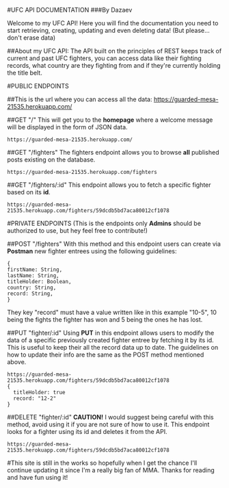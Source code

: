 #UFC API DOCUMENTATION
###By Dazaev

Welcome to my UFC API! Here you will find the documentation you need to start retrieving, creating, updating and even deleting data! (But please... don't erase data)

##About my UFC API:
The API built on the principles of REST keeps track of current and past UFC fighters, you can access data like their fighting records, what country are they fighting from and if they're currently holding the title belt.

#PUBLIC ENDPOINTS

##This is the url where you can access all the data: https://guarded-mesa-21535.herokuapp.com/

##GET "/"
This will get you to the **homepage** where a welcome message will be displayed in the form of JSON data.
```
https://guarded-mesa-21535.herokuapp.com/
```

##GET "/fighters"
The fighters endpoint allows you to browse **all** published posts existing on the database.
```
https://guarded-mesa-21535.herokuapp.com/fighters
```
##GET "/fighters/:id"
This endpoint allows you to fetch a specific fighter based on its **id**.
```
https://guarded-mesa-21535.herokuapp.com/fighters/59dcdb5bd7aca80012cf1078
```

#PRIVATE ENDPOINTS
(This is the endpoints only **Admins** should be authorized to use, but hey feel free to contribute!)

##POST "/fighters"
With this method and this endpoint users can create via **Postman** new fighter entrees using the following guidelines:

```
{
firstName: String,
lastName: String,
titleHolder: Boolean,
country: String,
record: String,
}
```
They key "record" must have a value written like in this example "10-5", 10 being the fights the fighter has won and 5 being the ones he has lost.

##PUT "fighter/:id"
Using **PUT** in this endpoint allows users to modify the data of a specific previously created fighter entree by fetching it by its id. This is useful to keep their all the record data up to date. The guidelines on how to update their info are the same as the POST method mentioned above.
```
https://guarded-mesa-21535.herokuapp.com/fighters/59dcdb5bd7aca80012cf1078
{
  titleHolder: true
  record: "12-2"
}
```

##DELETE "fighter/:id"
**CAUTION!** I would suggest being careful with this method, avoid using it if you are not sure of how to use it. This endpoint looks for a fighter using its id and deletes it from the API.
```
https://guarded-mesa-21535.herokuapp.com/fighters/59dcdb5bd7aca80012cf1078
```

#This site is still in the works so hopefully when I get the chance I'll continue updating it since I'm a really big fan of MMA. Thanks for reading and have fun using it!
